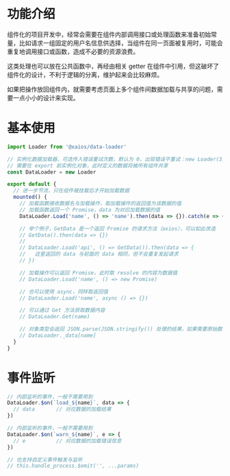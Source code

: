 # 功能介绍

组件化的项目开发中，经常会需要在组件内部调用接口或处理函数来准备初始常量，比如请求一组固定的用户名信息供选择，当组件在同一页面被复用时，可能会重复地调用接口或函数，造成不必要的资源浪费。

这类处理也可以放在公共函数中，再经由相关 getter 在组件中引用，但这破坏了组件化的设计，不利于逻辑的分离，维护起来会比较麻烦。

如果把操作放回组件内，就需要考虑页面上多个组件间数据加载与共享的问题，需要一点小小的设计来实现。

# 基本使用

```javascript
import Loader from '@xaios/data-loader'

// 实例化数据加载器，可选传入错误重试次数，默认为 0，出现错误不重试：new Loader(3)
// 需要在 export 前实例化对象，此时定义的数据将被所有组件共享
const DataLoader = new Loader

export default {
  // 进一步节流，只在组件被挂载后才开始加载数据
  mounted() {
    // 加载函数接收数据名与加载操作，取加载操作的返回值为该数据的值
    // 加载函数返回一个 Promise，data 为对应加载数据的值
    DataLoader.Load('name', () => 'name').then(data => {}).catch(e => {})

    // 举个例子，GetData 是一个返回 Promise 的请求方法（axios），可以如此改造
    // GetData().then(data => {})
    //
    // DataLoader.Load('api', () => GetData()).then(data => {
    //   这里返回的 data 与前面的 data 相同，但不会重复发起请求
    // })

    // 加载操作可以返回 Promise，此时取 resolve 的内容为数据值
    // DataLoader.Load('name', () => new Promise)

    // 也可以使用 async，同样取返回值
    // DataLoader.Load('name', async () => {})

    // 可以通过 Get 方法获取数据内容
    // DataLoader.Get(name)

    // 对象类型会返回 JSON.parse(JSON.stringify()) 处理的结果，如果需要原始数据，可以直接读内置对象
    // DataLoader._data[name]
  }
}
```

# 事件监听

```javascript
// 内部监听的事件，一般不需要用到
DataLoader.$on(`load_${name}`, data => {
  // data       // 对应数据的加载结果
})

// 内部监听的事件，一般不需要用到
DataLoader.$on(`warn_${name}`, e => {
  // e          // 对应数据的加载错误信息
})

// 也支持自定义事件触发与监听
// this.handle_process.$emit('', ...params)
```
